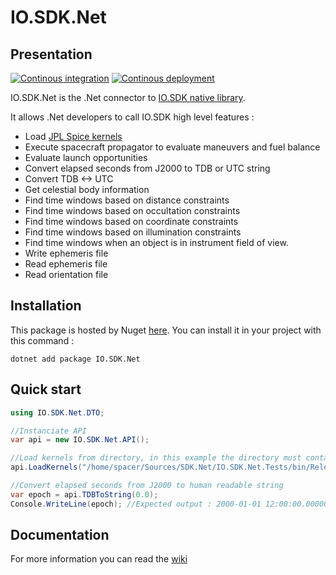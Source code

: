 # IO.SDK.Net
## Presentation
[![Continous integration](https://github.com/IO-Aerospace-software-engineering/SDK.Net/actions/workflows/ci.yml/badge.svg)](https://github.com/IO-Aerospace-software-engineering/SDK.Net/actions/workflows/ci.yml)
[![Continous deployment](https://github.com/IO-Aerospace-software-engineering/SDK.Net/actions/workflows/cd.yml/badge.svg)](https://github.com/IO-Aerospace-software-engineering/SDK.Net/actions/workflows/cd.yml)

IO.SDK.Net is the .Net connector to [IO.SDK native library](https://github.com/IO-Aerospace-software-engineering/SDK).

It allows .Net developers to call IO.SDK high level features :

* Load [JPL Spice kernels](https://naif.jpl.nasa.gov/naif/data.html)
* Execute spacecraft propagator to evaluate maneuvers and fuel balance
* Evaluate launch opportunities
* Convert elapsed seconds from J2000 to TDB or UTC string
* Convert TDB <-> UTC
* Get celestial body information
* Find time windows based on distance constraints
* Find time windows based on occultation constraints
* Find time windows based on coordinate constraints
* Find time windows based on illumination constraints
* Find time windows when an object is in instrument field of view.
* Write ephemeris file
* Read ephemeris file
* Read orientation file

## Installation
This package is hosted by Nuget [here](https://www.nuget.org/packages/IO.SDK.Net/).
You can install it in your project with this command :
```
dotnet add package IO.SDK.Net
```
## Quick start
```C#
using IO.SDK.Net.DTO;

//Instanciate API
var api = new IO.SDK.Net.API();

//Load kernels from directory, in this example the directory must contain at least the leapseconds kernel file
api.LoadKernels("/home/spacer/Sources/SDK.Net/IO.SDK.Net.Tests/bin/Release/net6.0/Data/SolarSystem");

//Convert elapsed seconds from J2000 to human readable string
var epoch = api.TDBToString(0.0);
Console.WriteLine(epoch); //Expected output : 2000-01-01 12:00:00.000000 (TDB)


```

## Documentation
For more information you can read the [wiki](https://github.com/IO-Aerospace-software-engineering/SDK.Net/wiki)
